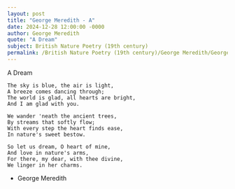 ```yaml
---
layout: post
title: "George Meredith - A"
date: 2024-12-28 12:00:00 -0000
author: George Meredith
quote: "A Dream"
subject: British Nature Poetry (19th century)
permalink: /British Nature Poetry (19th century)/George Meredith/George Meredith - A
---
```


A Dream

    The sky is blue, the air is light,
    A breeze comes dancing through;
    The world is glad, all hearts are bright,
    And I am glad with you.

    We wander 'neath the ancient trees,
    By streams that softly flow;
    With every step the heart finds ease,
    In nature's sweet bestow.

    So let us dream, O heart of mine,
    And love in nature's arms,
    For there, my dear, with thee divine,
    We linger in her charms.

- George Meredith
